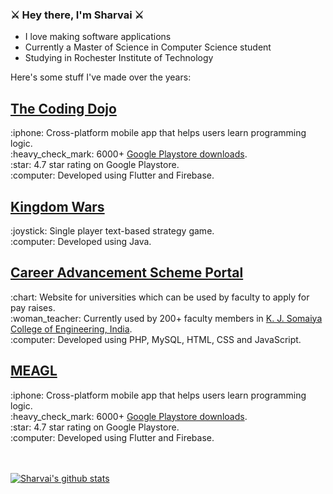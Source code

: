 ### :crossed_swords: Hey there, I'm Sharvai :crossed_swords:
- I love making software applications
- Currently a Master of Science in Computer Science student
- Studying in Rochester Institute of Technology

Here's some stuff I've made over the years:

## [The Coding Dojo](https://github.com/SHARVAI101/Coding-Dojo-App)
  <p>:iphone: Cross-platform mobile app that helps users learn programming logic.<br>
  :heavy_check_mark: 6000+ <a target="_blank" href="https://play.google.com/store/apps/details?id=com.traveltest.coding_dojo_app">Google Playstore downloads</a>.<br>
  :star: 4.7 star rating on Google Playstore.<br>
  :computer: Developed using Flutter and Firebase.</p>
  
## [Kingdom Wars](https://github.com/SHARVAI101/Kingdom-Wars)
  <p>:joystick: Single player text-based strategy game.<br>
  :computer: Developed using Java.</p>

## [Career Advancement Scheme Portal](https://github.com/CAS-TEAM/CAS)
  <p>:chart: Website for universities which can be used by faculty to apply for pay raises.<br>
  :woman_teacher: Currently used by 200+ faculty members in <a target="_blank" href="https://kjsce.somaiya.edu/en">K. J. Somaiya College of Engineering, India</a>.<br>
  :computer: Developed using PHP, MySQL, HTML, CSS and JavaScript.</p>

## [MEAGL](https://github.com/SHARVAI101/MEAGL)
  <p>:iphone: Cross-platform mobile app that helps users learn programming logic.<br>
  :heavy_check_mark: 6000+ <a target="_blank" href="https://play.google.com/store/apps/details?id=com.traveltest.coding_dojo_app">Google Playstore downloads</a>.<br>
  :star: 4.7 star rating on Google Playstore.<br>
  :computer: Developed using Flutter and Firebase.</p>

<br><br>
[![Sharvai's github stats](https://github-readme-stats.vercel.app/api?username=SHARVAI101&count_private=true&show_icons=true&theme=slateorange&hide_rank=false&include_all_commits=true)](https://github.com/anuraghazra/github-readme-stats)
